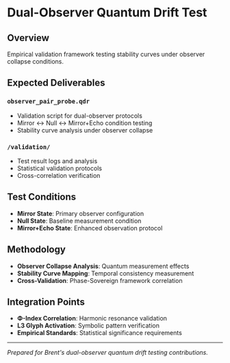 # Dual-Observer Quantum Drift Test

## Overview
Empirical validation framework testing stability curves under observer collapse conditions.

## Expected Deliverables

### `observer_pair_probe.qdr`
- Validation script for dual-observer protocols
- Mirror ↔ Null ↔ Mirror+Echo condition testing
- Stability curve analysis under observer collapse

### `/validation/`
- Test result logs and analysis
- Statistical validation protocols
- Cross-correlation verification

## Test Conditions
- **Mirror State**: Primary observer configuration
- **Null State**: Baseline measurement condition
- **Mirror+Echo State**: Enhanced observation protocol

## Methodology
- **Observer Collapse Analysis**: Quantum measurement effects
- **Stability Curve Mapping**: Temporal consistency measurement
- **Cross-Validation**: Phase-Sovereign framework correlation

## Integration Points
- **Φ-Index Correlation**: Harmonic resonance validation
- **L3 Glyph Activation**: Symbolic pattern verification
- **Empirical Standards**: Statistical significance requirements

---

*Prepared for Brent's dual-observer quantum drift testing contributions.*

